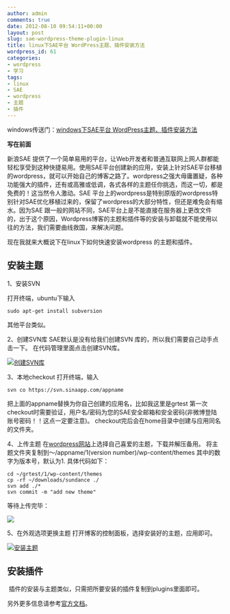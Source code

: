```yaml
---
author: admin
comments: true
date: 2012-08-10 09:54:11+00:00
layout: post
slug: sae-wordpress-theme-plugin-linux
title: linux下SAE平台 WordPress主题、插件安装方法
wordpress_id: 61
categories:
- wordpress
- 学习
tags:
- linux
- SAE
- wordpress
- 主题
- 插件
---
```


windows传送门：[windows下SAE平台 WordPress主题、插件安装方法](http://gracece.net/2012/08/windows-sae-wordpress-themes-plugins/)

**写在前面**

新浪SAE 提供了一个简单易用的平台，让Web开发者和普通互联网上网人群都能轻松享受到这种快捷易用。使用SAE平台创建新的应用，安装上针对SAE平台移植的wordpress，就可以开始自己的博客之路了。wordpress之强大毋庸置疑，各种功能强大的插件，还有或高雅或低调，各式各样的主题任你挑选，而这一切，都是免费的！这当然令人激动。SAE 平台上的wordpress是特别原版的wordpress特别针对SAE优化移植过来的，保留了wordpress的大部分特性，但还是难免会有缩水。因为SAE 跟一般的网站不同，SAE平台上是不能直接在服务器上更改文件的，出于这个原因，Wordpress博客的主题和插件等的安装与卸载就不能使用以往的方法，我们需要曲线救国，来解决问题。

现在我就来大概说下在linux下如何快速安装wordpress 的主题和插件。




## 安装主题


1、安装SVN

打开终端，ubuntu下输入

    sudo apt-get install subversion


其他平台类似。

2、创建SVN库
SAE默认是没有给我们创建SVN 库的，所以我们需要自己动手点击一下。
在代码管理里面点击创建SVN库。

[![创建SVN库](http://gracece.net/blog/wp-content/uploads/2012/08/create.png)](http://gracece.net/blog/wp-content/uploads/2012/08/create.png)

3、本地checkout
打开终端，输入

    svn co https://svn.sinaapp.com/appname


把上面的appname替换为你自己创建的应用名，比如我这里是grtest
第一次checkout时需要验证，用户名/密码为您的SAE安全邮箱和安全密码(非微博登陆账号密码！！这点一定要注意)。
checkout完后会在home目录中创建与应用同名的文件夹。

4、上传主题
在[wordpress网站](http://wordpress.org/extend/themes/browse/popular/)上选择自己喜爱的主题，下载并解压备用。
将主题文件夹复制到～/appname/1(version number)/wp-content/themes
其中的数字为版本号，默认为1.
具体代码如下：

    
    cd ~/grtest/1/wp-content/themes
    cp -rf ~/downloads/sundance ./
    svn add ./*
    svn commit -m "add new theme"


等待上传完毕：

[![](http://gracece.net/blog/wp-content/uploads/2012/08/a.png)](http://gracece.net/blog/wp-content/uploads/2012/08/a.png)


5、在外观选项更换主题
打开博客的控制面板，选择安装好的主题，应用即可。

[![安装主题](http://gracece.net/blog/wp-content/uploads/2012/08/DeepinScreenshot-4552-300x280.png)](http://gracece.net/blog/wp-content/uploads/2012/08/DeepinScreenshot-4552.png)

## 安装插件

 插件的安装与主题类似，只需把所要安装的插件复制到plugins里面即可。


另外更多信息请参考[官方文档](http://sae.sina.com.cn/?m=devcenter&catId=212#anchor_a56d0a200f29dc4dcb9240ee47c794f9)。
